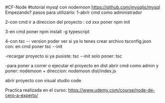 #CF-Node
#tutorial mysql con nodemoon
https://github.com/mysqljs/mysql
Empezando? 
pasos para utilizarlo:
1-abrir cmd como administrador

2-con cmd ir a direccion del proyecto : cd xxx
poner
npm init

3-en cmd poner
npm install -g typescript

4-con tsc -- version poder ver si ya lo tenes
crear archivo tsconfig.json con:
en cmd poner
tsc --init

-recargar proyecto 
si ya pusiste:
tsc --init
solo poner:
tsc

-para poner a correr o ejecutar el proyecto en dist 
abrir cmd como admin y poner:
nodemoon + direccion:  nodemoon dist/index.js

abrir proyecto con visual studio code

Practica realizada en el curso:
https://www.udemy.com/course/node-de-cero-a-experto/


